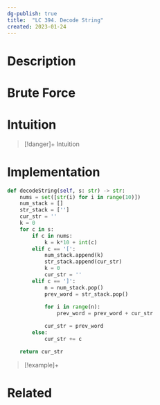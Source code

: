 ```yaml
---
dg-publish: true
title:  "LC 394. Decode String"
created: 2023-01-24
---
```



# Description

# Brute Force
# Intuition

>[!danger]+ Intuition

# Implementation
```python
def decodeString(self, s: str) -> str:
	nums = set([str(i) for i in range(10)])
	num_stack = []
	str_stack = ['']
	cur_str = ''
	k = 0
	for c in s:
		if c in nums:
			k = k*10 + int(c)
		elif c == '[':
			num_stack.append(k)
			str_stack.append(cur_str)
			k = 0
			cur_str = ''
		elif c == ']':
			n = num_stack.pop()
			prev_word = str_stack.pop()
			
			for i in range(n):
				prev_word = prev_word + cur_str

			cur_str = prev_word
		else:
			cur_str += c

	return cur_str 
```

>[!example]+ 


# Related
